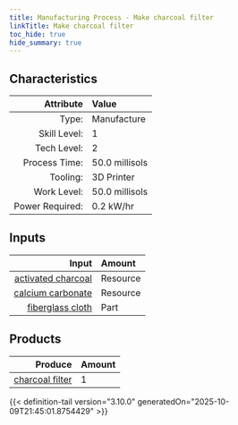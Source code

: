 ```yaml
---
title: Manufacturing Process - Make charcoal filter
linkTitle: Make charcoal filter
toc_hide: true
hide_summary: true
---
```

<!-- This is generated by the MarsSim HelpGenertor, do not edit. -->


## Characteristics

| Attribute      | Value |
|--------:|:------|
|Type:|Manufacture|
|Skill Level:|1|
|Tech Level:|2|
|Process Time:|50.0 millisols|
|Tooling:|3D Printer|
|Work Level:|50.0 millisols|
|Power Required:|0.2 kW/hr|

## Inputs

| Input      | Amount |
|--------:|:------|
|[activated charcoal](/docs/definitions/resource/activated-charcoal)|Resource|1.0 kg|
|[calcium carbonate](/docs/definitions/resource/calcium-carbonate)|Resource|1.0 kg|
|[fiberglass cloth](/docs/definitions/part/fiberglass-cloth)|Part|1|

## Products


| Produce      | Amount |
|--------:|:------|
|[charcoal filter](/docs/definitions/part/charcoal-filter)|1|



{{< definition-tail version="3.10.0" generatedOn="2025-10-09T21:45:01.8754429" >}}



